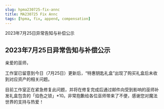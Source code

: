 ```yaml
---
slug: hpma230725-fix-annc
title: MA230725 Fix Annc
tags: [hpma, fix, append, compensation]
---
```


2023年7月25日异常告知与补偿公示

<!--truncate-->

## 2023年7月25日异常告知与补偿公示

亲爱的巫师，

工作室已留意到今日（7月25日）更新后，“特惠钥匙礼盒”出现了购买礼盒后未收到对应资产的相关问题。

目前工作室正在紧急修复此问题，并将在修复完成后通过邮件向受到影响的巫师补发礼盒包含的「焰色之锁」*10。非常抱歉给各位巫师带来了不便，感谢您对魔法世界的支持与热爱！